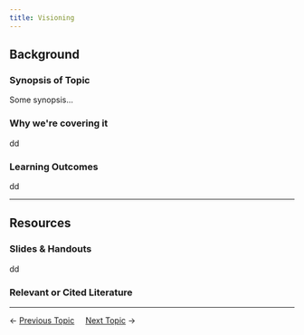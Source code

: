 ```yaml
---
title: Visioning
---
```


## Background

### Synopsis of Topic
Some synopsis...

### Why we're covering it
dd

### Learning Outcomes
dd

------
## Resources

### Slides & Handouts
dd

### Relevant or Cited Literature



----
← [Previous Topic](5_Planning_Prioritization)      &nbsp;&nbsp;&nbsp;          [Next Topic](7_Permitting) →